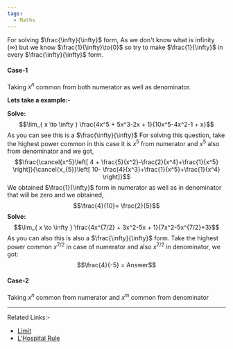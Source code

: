 ```yaml
---
tags:
  - Maths
---
```

 For solving $\frac{\infty}{\infty}$ form, As we don't know what is infinity ($\infty$) but we know $\frac{1}{\infty}\to{0}$ so try to make $\frac{1}{\infty}$ in every $\frac{\infty}{\infty}$ form.

#### Case-1
Taking $x^n$ common from both numerator as well as denominator.

 **Lets take a example:-** 
 
 **Solve:** $$\lim_{ x \to \infty } \frac{4x^5 + 5x^3-2x + 1}{10x^5-4x^2-1 + x}$$
As you can see this is a $\frac{\infty}{\infty}$
For solving this question, take the highest power common in this case it is $x^5$ from numerator and $x^5$ also from denominator and we got, 
 $$\frac{\cancel{x^5}\left[ 4 + \frac{5}{x^2}-\frac{2}{x^4}+\frac{1}{x^5} \right]}{\cancel{x_{5}}\left[ 10- \frac{4}{x^3}+\frac{1}{x^5}+\frac{1}{x^4} \right]}$$
 We obtained $\frac{1}{\infty}$ form in numerator as well as in denominator that will be zero and we obtained,
 $$\frac{4}{10}= \frac{2}{5}$$
**Solve:** $$\lim_{ x \to \infty } \frac{4x^{7/2} + 3x^2-5x + 1}{7x^2-5x^{7/2}+3}$$ 
As you can also this is also a $\frac{\infty}{\infty}$ form. Take the highest power common $x^{7/2}$ in case of numerator and also $x^{7/2}$ in denominator, we got: 
$$\frac{4}{-5} = Answer$$ 

#### Case-2
Taking  $x^n$ common from numerator and $x^m$ common  from denominator 



---
Related Links:-
- [Limit](Limit.md) 
- [L'Hospital Rule](L'Hospital%20Rule.md) 
